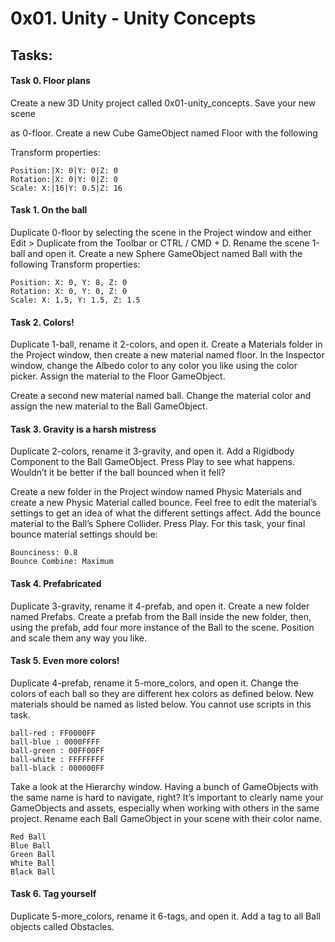 # 0x01. Unity - Unity Concepts

## Tasks:

#### Task 0. Floor plans
Create a new 3D Unity project called 0x01-unity_concepts. Save your new scene 

as 0-floor. Create a new Cube GameObject named Floor with the following 

Transform properties:

	Position:|X: 0|Y: 0|Z: 0
	Rotation:|X: 0|Y: 0|Z: 0
	Scale: X:|16|Y: 0.5|Z: 16

#### Task 1. On the ball
Duplicate 0-floor by selecting the scene in the Project window and either Edit > Duplicate from the Toolbar or CTRL / CMD + D. Rename the scene 1-ball and open it. Create a new Sphere GameObject named Ball with the following Transform properties:

	Position: X: 0, Y: 8, Z: 0
	Rotation: X: 0, Y: 0, Z: 0
	Scale: X: 1.5, Y: 1.5, Z: 1.5

#### Task 2. Colors!
Duplicate 1-ball, rename it 2-colors, and open it. Create a Materials folder in the Project window, then create a new material named floor. In the Inspector window, change the Albedo color to any color you like using the color picker. Assign the material to the Floor GameObject.

Create a second new material named ball. Change the material color and assign the new material to the Ball GameObject.

#### Task 3. Gravity is a harsh mistress
Duplicate 2-colors, rename it 3-gravity, and open it. Add a Rigidbody Component to the Ball GameObject. Press Play to see what happens. Wouldn’t it be better if the ball bounced when it fell?

Create a new folder in the Project window named Physic Materials and create a new Physic Material called bounce. Feel free to edit the material’s settings to get an idea of what the different settings affect. Add the bounce material to the Ball’s Sphere Collider. Press Play. For this task, your final bounce material settings should be:

	Bounciness: 0.8
	Bounce Combine: Maximum

#### Task 4. Prefabricated
Duplicate 3-gravity, rename it 4-prefab, and open it. Create a new folder named Prefabs. Create a prefab from the Ball inside the new folder, then, using the prefab, add four more instance of the Ball to the scene. Position and scale them any way you like.

#### Task 5. Even more colors!
Duplicate 4-prefab, rename it 5-more_colors, and open it. Change the colors of each ball so they are different hex colors as defined below. New materials should be named as listed below. You cannot use scripts in this task.

	ball-red : FF0000FF
	ball-blue : 0000FFFF
	ball-green : 00FF00FF
	ball-white : FFFFFFFF
	ball-black : 000000FF

Take a look at the Hierarchy window. Having a bunch of GameObjects with the same name is hard to navigate, right? It’s important to clearly name your GameObjects and assets, especially when working with others in the same project. Rename each Ball GameObject in your scene with their color name.

	Red Ball
	Blue Ball
	Green Ball
	White Ball
	Black Ball

#### Task 6. Tag yourself
Duplicate 5-more_colors, rename it 6-tags, and open it. Add a tag to all Ball objects called Obstacles.